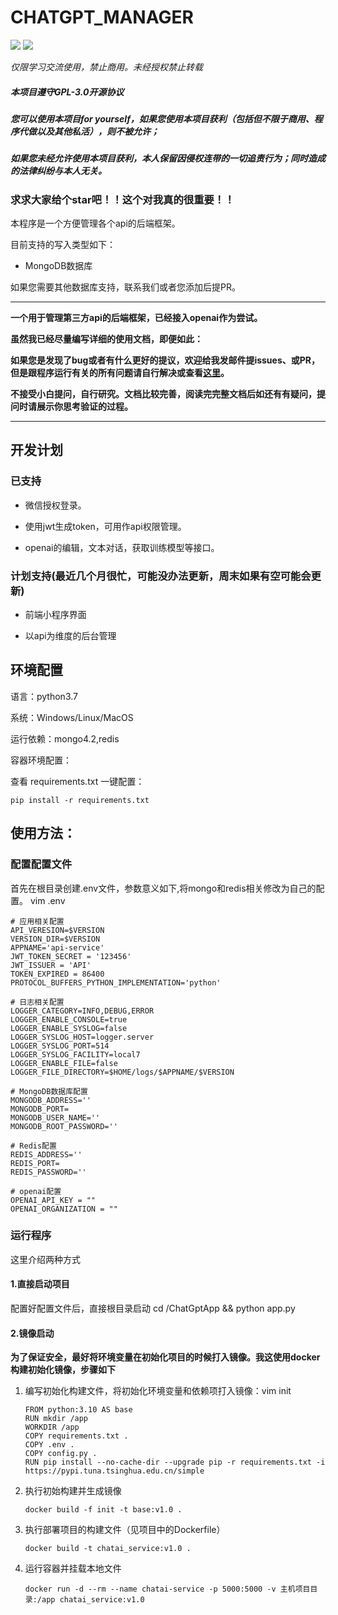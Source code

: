 # CHATGPT_MANAGER



[![](https://img.shields.io/badge/python-3-brightgreen.svg)](https://www.python.org/downloads/)
<img src="https://img.shields.io/badge/license-GPL--3.0-brightgreen">

*仅限学习交流使用，禁止商用。未经授权禁止转载*


##### 本项目遵守GPL-3.0开源协议

##### 您可以使用本项目for yourself，如果您使用本项目获利（包括但不限于商用、程序代做以及其他私活），则不被允许；

##### 如果您未经允许使用本项目获利，本人保留因侵权连带的一切追责行为；同时造成的法律纠纷与本人无关。



### 求求大家给个star吧！！这个对我真的很重要！！

本程序是一个方便管理各个api的后端框架。

目前支持的写入类型如下：
- MongoDB数据库

如果您需要其他数据库支持，联系我们或者您添加后提PR。

***

**一个用于管理第三方api的后端框架，已经接入openai作为尝试。**

**虽然我已经尽量编写详细的使用文档，即便如此：**

**如果您是发现了bug或者有什么更好的提议，欢迎给我发邮件提issues、或PR，但是跟程序运行有关的所有问题请自行解决或查看[这里](https://github.com/yancyuu/spider/issues)。**

**不接受小白提问，自行研究。文档比较完善，阅读完完整文档后如还有有疑问，提问时请展示你思考验证的过程。**

***

## 开发计划

### 已支持
- 微信授权登录。

- 使用jwt生成token，可用作api权限管理。

- openai的编辑，文本对话，获取训练模型等接口。


### 计划支持(最近几个月很忙，可能没办法更新，周末如果有空可能会更新)

- 前端小程序界面

- 以api为维度的后台管理

## 环境配置
语言：python3.7

系统：Windows/Linux/MacOS

运行依赖：mongo4.2,redis

容器环境配置：

查看 requirements.txt 一键配置：

    pip install -r requirements.txt

## 使用方法：


### 配置配置文件
首先在根目录创建.env文件，参数意义如下,将mongo和redis相关修改为自己的配置。
vim .env
     
    # 应用相关配置
    API_VERESION=$VERSION
    VERSION_DIR=$VERSION
    APPNAME='api-service'
    JWT_TOKEN_SECRET = '123456'
    JWT_ISSUER = 'API'
    TOKEN_EXPIRED = 86400
    PROTOCOL_BUFFERS_PYTHON_IMPLEMENTATION='python'
    
    # 日志相关配置
    LOGGER_CATEGORY=INFO,DEBUG,ERROR
    LOGGER_ENABLE_CONSOLE=true
    LOGGER_ENABLE_SYSLOG=false
    LOGGER_SYSLOG_HOST=logger.server
    LOGGER_SYSLOG_PORT=514
    LOGGER_SYSLOG_FACILITY=local7
    LOGGER_ENABLE_FILE=false
    LOGGER_FILE_DIRECTORY=$HOME/logs/$APPNAME/$VERSION
    
    # MongoDB数据库配置
    MONGODB_ADDRESS=''
    MONGODB_PORT=
    MONGODB_USER_NAME=''
    MONGODB_ROOT_PASSWORD=''
    
    # Redis配置
    REDIS_ADDRESS=''
    REDIS_PORT=
    REDIS_PASSWORD=''
    
    # openai配置
    OPENAI_API_KEY = ""
    OPENAI_ORGANIZATION = ""

    


### 运行程序
这里介绍两种方式

#### 1.直接启动项目

配置好配置文件后，直接根目录启动 
cd /ChatGptApp && python app.py

#### 2.镜像启动

**为了保证安全，最好将环境变量在初始化项目的时候打入镜像。我这使用docker构建初始化镜像，步骤如下**
1. 编写初始化构建文件，将初始化环境变量和依赖项打入镜像：vim init

       FROM python:3.10 AS base
       RUN mkdir /app
       WORKDIR /app
       COPY requirements.txt .
       COPY .env .
       COPY config.py .
       RUN pip install --no-cache-dir --upgrade pip -r requirements.txt -i https://pypi.tuna.tsinghua.edu.cn/simple

2. 执行初始构建并生成镜像
  
       docker build -f init -t base:v1.0 .
3. 执行部署项目的构建文件（见项目中的Dockerfile）

       docker build -t chatai_service:v1.0 .

4. 运行容器并挂载本地文件

       docker run -d --rm --name chatai-service -p 5000:5000 -v 主机项目目录:/app chatai_service:v1.0

